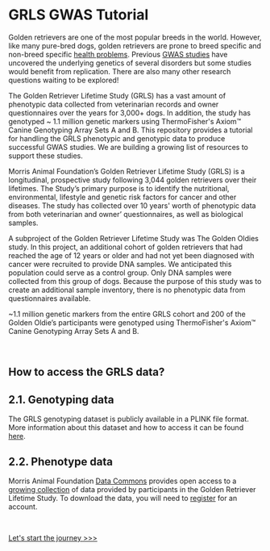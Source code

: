 # GRLS GWAS Tutorial

Golden retrievers are one of the most popular breeds in the world. However, like many pure-bred dogs, golden retrievers are prone to breed specific and non-breed specific [health problems](https://morrisanimalfoundation.github.io/grGWAS/ext_docs/health_concerns/). Previous [GWAS studies](https://morrisanimalfoundation.github.io/grGWAS/ext_docs/gwas_studies/) have uncovered the underlying genetics of several disorders but some studies would benefit from replication. There are also many other research questions waiting to be explored!

The Golden Retriever Lifetime Study (GRLS) has a vast amount of phenotypic data collected from veterinarian records and owner questionnaires over the years for 3,000+ dogs. In addition, the study has genotyped ~ 1.1 million genetic markers using ThermoFisher's Axiom™ Canine Genotyping Array Sets A and B. This repository provides a tutorial for handling the GRLS phenotypic and genotypic data to produce successful GWAS studies. We are building a growing list of resources to support these studies. 

Morris Animal Foundation’s Golden Retriever Lifetime Study (GRLS) is a longitudinal, prospective study following 3,044 golden retrievers over their lifetimes. The Study’s primary purpose is to identify the nutritional, environmental, lifestyle and genetic risk factors for cancer and other diseases. The study has collected over 10 years' worth of phenotypic data from both veterinarian and owner’ questionnaires, as well as biological samples.  

A subproject of the Golden Retriever Lifetime Study was The Golden Oldies study. In this project, an additional cohort of golden retrievers that had reached the age of 12 years or older and had not yet been diagnosed with cancer were recruited to provide DNA samples. We anticipated this population could serve as a control group. Only DNA samples were collected from this group of dogs. Because the purpose of this study was to create an additional sample inventory, there is no phenotypic data from questionnaires available. 

~1.1 million genetic markers from the entire GRLS cohort and 200 of the Golden Oldie’s participants were genotyped using ThermoFisher's Axiom™ Canine Genotyping Array Sets A and B.  

<br>

## How to access the GRLS data?

## 2.1. Genotyping data
The GRLS genotyping dataset is publicly available in a PLINK file format. More information about this dataset and how to access it can be found [here](https://github.com/morrisanimalfoundation/grGWAS/blob/main/GRLS_Axiom.json).

## 2.2. Phenotype data
Morris Animal Foundation [Data Commons](https://datacommons.morrisanimalfoundation.org/) provides open access to a [growing collection](https://datacommons.morrisanimalfoundation.org/node/221) of data provided by participants in the Golden Retriever Lifetime Study. To download the data, you will need to [register](https://datacommons.morrisanimalfoundation.org/user/register?attributes%5Bclass%5D%5B0%5D=link1) for an account.

<br>

[Let's start the journey >>>](https://morrisanimalfoundation.github.io/grGWAS/1.install/)
